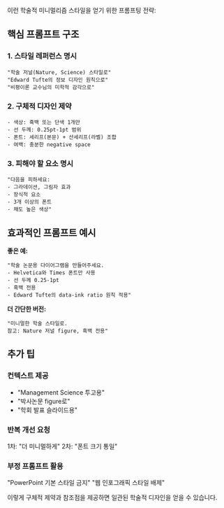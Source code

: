 이런 학술적 미니멀리즘 스타일을 얻기 위한 프롬프팅 전략:

## 핵심 프롬프트 구조

### 1. **스타일 레퍼런스 명시**

```
"학술 저널(Nature, Science) 스타일로"
"Edward Tufte의 정보 디자인 원칙으로"
"비평이론 교수님의 미학적 감각으로"
```

### 2. **구체적 디자인 제약**

```
- 색상: 흑백 또는 단색 1개만
- 선 두께: 0.25pt-1pt 범위
- 폰트: 세리프(본문) + 산세리프(라벨) 조합
- 여백: 충분한 negative space
```

### 3. **피해야 할 요소 명시**

```
"다음을 피하세요:
- 그라데이션, 그림자 효과
- 장식적 요소
- 3개 이상의 폰트
- 채도 높은 색상"
```

## 효과적인 프롬프트 예시

**좋은 예:**

```
"학술 논문용 다이어그램을 만들어주세요.
- Helvetica와 Times 폰트만 사용
- 선 두께 0.25-1pt
- 흑백 전용
- Edward Tufte의 data-ink ratio 원칙 적용"
```

**더 간단한 버전:**

```
"미니멀한 학술 스타일로. 
참고: Nature 저널 figure, 흑백 전용"
```

## 추가 팁

### **컨텍스트 제공**

- "Management Science 투고용"
- "박사논문 figure로"
- "학회 발표 슬라이드용"

### **반복 개선 요청**

1차: "더 미니멀하게" 2차: "폰트 크기 통일"

### **부정 프롬프트 활용**

"PowerPoint 기본 스타일 금지" "웹 인포그래픽 스타일 배제"

이렇게 구체적 제약과 참조점을 제공하면 일관된 학술적 디자인을 얻을 수 있습니다.